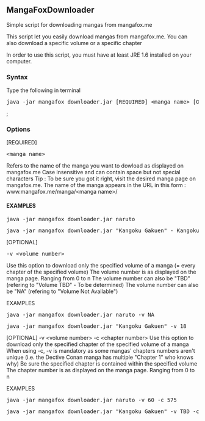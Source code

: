 <h2>MangaFoxDownloader</h2>
Simple script for downloading mangas from mangafox.me

This script let you easily download mangas from mangafox.me. You can also download a specific volume or a specific chapter

In order to use this script, you must have at least JRE 1.6 installed on your computer.

<h3>Syntax</h3>

Type the following in terminal
<pre>java -jar mangafox_downloader.jar [REQUIRED] &lt;manga name&gt; [OPTIONAL] -v &lt;volume number&gt; -c &lt;chapitre number&gt;</pre>;

<h3>Options</h3>
[REQUIRED] <pre>&lt;manga name&gt;</pre>
Refers to the name of the manga you want to dowload as displayed on mangafox.me
Case insensitive and can contain space but not special characters
Tip : To be sure you got it right, visit the desired manga page on mangafox.me. The name of the manga appears in the URL in this form : www.mangafox.me/manga/&lt;manga name&gt;/

<h4>EXAMPLES</h4>
<pre>java -jar mangafox_downloader.jar naruto</pre>
<pre>java -jar mangafox_downloader.jar "Kangoku Gakuen" - Kangoku Gakuen refers to Prison School</pre>


[OPTIONAL] <pre>-v &lt;volume number&gt; </pre>
Use this option to download only the specified volume of a manga (= every chapter of the specified volume)
The volume number is as displayed on the manga page. Ranging from 0 to n
The volume number can also be "TBD" (refering to "Volume TBD" - To be determined)
The volume number can also be "NA" (refering to "Volume Not Available")

EXAMPLES
<pre>java -jar mangafox_downloader.jar naruto -v NA</pre>
<pre>java -jar mangafox_downloader.jar "Kangoku Gakuen" -v 18</pre>


[OPTIONAL] -v &lt;volume number&gt; -c &lt;chapter number&gt;
Use this option to download only the specified chapter of the specified volume of a manga
When using -c, -v is mandatory as some mangas' chapters numbers aren't unique (i.e. the Dective Conan manga has multiple "Chapter 1" who knows why)
Be sure the specified chapter is contained within the specified volume
The chapter number is as displayed on the manga page. Ranging from 0 to n

EXAMPLES
<pre>java -jar mangafox_downloader.jar naruto -v 60 -c 575</pre>
<pre>java -jar mangafox_downloader.jar "Kangoku Gakuen" -v TBD -c 197</pre>
